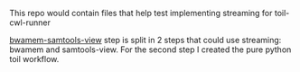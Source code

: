 This repo would contain files that help test implementing streaming for toil-cwl-runner

[bwamem-samtools-view](https://github.com/arvados/arvados-tutorial/blob/master/WGS-processing/cwl/helper/bwamem-samtools-view.cwl) step is split in 2 steps that could use streaming: bwamem and samtools-view. For the second step I created the pure python toil workflow.
